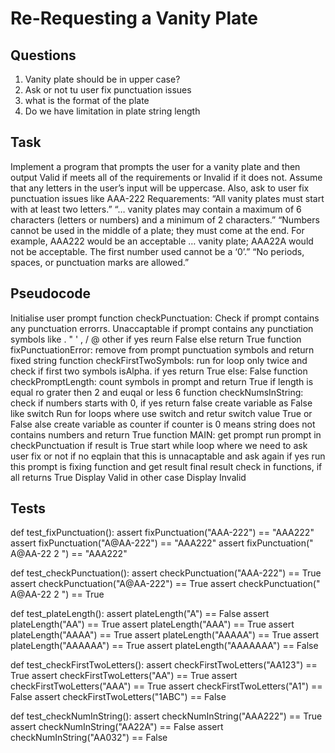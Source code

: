 # Re-Requesting a Vanity Plate
## Questions
1. Vanity plate should be in upper case?
2. Ask or not tu user fix punctuation issues
3. what is the format of the plate
4. Do we have limitation in plate string length

## Task
Implement a program that prompts the user for a vanity plate and then output Valid if meets
all of the requirements or Invalid if it does not. Assume that any letters in the user’s input will be uppercase.
Also, ask to user fix punctuation issues like AAA-222
Requarements:
    “All vanity plates must start with at least two letters.”
    “… vanity plates may contain a maximum of 6 characters (letters or numbers) and a minimum of 2 characters.”
    “Numbers cannot be used in the middle of a plate; they must come at the end. For example, AAA222 would be an acceptable …
    vanity plate; AAA22A would not be acceptable. The first number used cannot be a ‘0’.”
    “No periods, spaces, or punctuation marks are allowed.”

## Pseudocode
Initialise user prompt
function checkPunctuation:
    Check if prompt contains any punctuation errorrs. Unaccaptable if prompt contains any punctiation symbols like . " ' , / @ other
    if yes reurn False
    else return True
function fixPunctuationError:
    remove from prompt punctuation symbols and return fixed string
function checkFirstTwoSymbols:
    run for loop only twice and check if first two symbols isAlpha.
        if yes return True
        else: False
function checkPromptLength:
    count symbols in prompt and return True if length is equal ro grater then 2 and euqal or less 6
function checkNumsInString:
    check if numbers starts with 0, if yes return false
    create variable as False like switch
    Run for loops where use switch and retur switch value True or False
    alse create variable as counter
    if counter is 0 means string does not contains numbers and return True
function MAIN:
    get prompt
    run prompt in checkPunctuation if result is True start while loop where we need to ask user fix or not
    if no eqplain that this is unnacaptable and ask again
    if yes run this prompt is fixing function and get result
    final result check in functions, if all returns True
        Display Valid
    in other case
        Display Invalid

## Tests
def test_fixPunctuation():
    assert fixPunctuation("AAA-222") == "AAA222"
    assert fixPunctuation("A@AA-222") == "AAA222"
    assert fixPunctuation("  A@AA-22  2 ") == "AAA222"

def test_checkPunctuation():
    assert checkPunctuation("AAA-222") == True
    assert checkPunctuation("A@AA-222") == True
    assert checkPunctuation("  A@AA-22  2 ") == True

def test_plateLength():
    assert plateLength("A") == False
    assert plateLength("AA") == True
    assert plateLength("AAA") == True
    assert plateLength("AAAA") == True
    assert plateLength("AAAAA") == True
    assert plateLength("AAAAAA") == True
    assert plateLength("AAAAAAA") == False

def test_checkFirstTwoLetters():
    assert checkFirstTwoLetters("AA123") == True
    assert checkFirstTwoLetters("AA") == True
    assert checkFirstTwoLetters("AAA") == True
    assert checkFirstTwoLetters("A1") == False
    assert checkFirstTwoLetters("1ABC") == False

def test_checkNumInString():
    assert checkNumInString("AAA222") == True
    assert checkNumInString("AA22A") == False
    assert checkNumInString("AA032") == False

